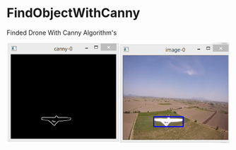 # FindObjectWithCanny
Finded Drone With Canny Algorithm's


![](https://github.com/ozkandgn/FindObjectWithCanny/blob/master/images/results.png)
